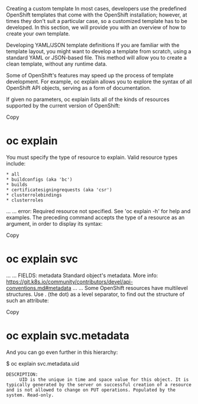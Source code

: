 Creating a custom template
In most cases, developers use the predefined OpenShift templates that come with the OpenShift installation; however, at times they don't suit a particular case, so a customized template has to be developed. In this section, we will provide you with an overview of how to create your own template.

Developing YAML/JSON template definitions
If you are familiar with the template layout, you might want to develop a template from scratch, using a standard YAML or JSON-based file. This method will allow you to create a clean template, without any runtime data.

Some of OpenShift's features may speed up the process of template development. For example, oc explain allows you to explore the syntax of all OpenShift API objects, serving as a form of documentation.

If given no parameters, oc explain lists all of the kinds of resources supported by the current version of OpenShift:

Copy
# oc explain
You must specify the type of resource to explain. Valid resource types include:

    * all
    * buildconfigs (aka 'bc')
    * builds
    * certificatesigningrequests (aka 'csr')
    * clusterrolebindings
    * clusterroles
...
<output omitted>
...
    error: Required resource not specified.
See 'oc explain -h' for help and examples.
The preceding command accepts the type of a resource as an argument, in order to display its syntax:

Copy
# oc explain svc
...
<output omitted>
...
FIELDS:
   metadata    <Object>
     Standard object's metadata. More info:
     https://git.k8s.io/community/contributors/devel/api-conventions.md#metadata
...
<output omitted>
...
Some OpenShift resources have multilevel structures. Use . (the dot) as a level separator, to find out the structure of such an attribute:

Copy
# oc explain svc.metadata

 

And you can go even further in this hierarchy:

$ oc explain svc.metadata.uid

```
DESCRIPTION:
     UID is the unique in time and space value for this object. It is typically generated by the server on successful creation of a resource and is not allowed to change on PUT operations. Populated by the system. Read-only.
```